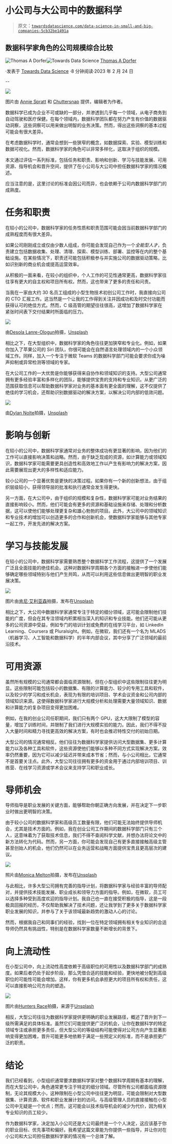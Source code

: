 # 小公司与大公司中的数据科学

> 原文：[`towardsdatascience.com/data-science-in-small-and-big-companies-5cb32be1491a`](https://towardsdatascience.com/data-science-in-small-and-big-companies-5cb32be1491a)

## 数据科学家角色的公司规模综合比较

[](https://thomasdorfer.medium.com/?source=post_page-----5cb32be1491a--------------------------------)![Thomas A Dorfer](https://thomasdorfer.medium.com/?source=post_page-----5cb32be1491a--------------------------------)[](https://towardsdatascience.com/?source=post_page-----5cb32be1491a--------------------------------)![Towards Data Science](https://towardsdatascience.com/?source=post_page-----5cb32be1491a--------------------------------) [Thomas A Dorfer](https://thomasdorfer.medium.com/?source=post_page-----5cb32be1491a--------------------------------)

·发表于 [Towards Data Science](https://towardsdatascience.com/?source=post_page-----5cb32be1491a--------------------------------) ·8 分钟阅读·2023 年 2 月 24 日

--

![](img/f3aa3c19dc38a71fa222cf5fe91ac22e.png)

图片由 [Annie Spratt](https://unsplash.com/@anniespratt) 和 [Chuttersnap](https://unsplash.com/@chuttersnap) 提供，编辑者为作者。

数据科学已成为企业不可或缺的一部分，并渗透到几乎每一个领域，从电子商务到自动驾驶和医疗保健。在每个领域内，数据科学团队都在努力产生有价值的数据驱动洞察，这些洞察可以用来做出明智的业务决策。然而，得出这些洞察的基本过程可能会有很大差异。

在考虑数据科学时，通常会想到一些狭窄的概念，如数据探索、实验、模型训练和数据可视化。然而，数据科学家的角色可以非常多样化，这取决于组织的规模。

本文通过评估一系列标准，包括任务和职责、影响和创新、学习与技能发展、可用资源、指导机会和晋升空间，提供了在小公司与大公司中担任数据科学家的情况概述。

应当注意的是，这里讨论的标准会因公司而异，也会依赖于公司内数据科学部门的成熟度。

# 任务和职责

在较小的公司中，数据科学家的任务性质和职责范围可能会因当前数据科学部门的成熟程度而有很大差异。

如果公司刚刚成立或仅由少数人组成，你可能会发现自己作为一个*全能型人才*，负责建立包括数据收集、处理、清理、探索、模型训练、部署、监控等在内的整个基础设施。在某些情况下，职责还可能包括积极参与并实施公司的数据驱动策略，比如识别新的商业机会或提高运营效率。

从积极的一面来看，在较小的组织中，个人工作的可见性通常更高，数据科学家往往享有更大的自主权和项目所有权。然而，这也带来了更多的责任和问责。

当我在一家由大约 30 名员工组成的小型生物技术初创公司工作时，我直接向公司的 CTO 汇报工作。这当然是一个让我的工作得到关注并因成功和及时交付功能而获得认可的绝佳方式。然而，C 级高管的期望往往很高，这增加了数据科学家在紧张时间表下交付结果时所面临的压力。

![](img/cf5a81ff8d822480709d1e39a0a1f05b.png)

由[Desola Lanre-Ologun](https://unsplash.com/@disruptxn)拍摄，[Unsplash](https://unsplash.com/photos/IgUR1iX0mqM)

相比之下，在大型组织中，数据科学家的角色往往更加狭窄和专业化。例如，如果你加入了苹果公司的 Siri 团队，你很可能会在自然语言处理领域内的一个小众领域工作。同样，加入一个专注于微软 Teams 的数据科学部门可能会要求你成为噪声抑制或异常检测等领域的专家。

在大公司工作的一大优势是你能够获得来自协作和领域知识的支持。大型公司通常拥有更多经验丰富和多样化的团队，能够提供宝贵的支持和专业知识。从更广泛的范围获取信息可以帮助数据科学家对业务的基本面有更全面的理解，这不仅提供了绝佳的学习机会，还帮助识别数据驱动的解决方案，以解决公司内部的低效问题。

![](img/fd315d2dfdfc234575acfd39b501fa2a.png)

由[Dylan Nolte](https://unsplash.com/@dylan_nolte)拍摄，[Unsplash](https://unsplash.com/photos/NIrgENd0sAY)

# 影响与创新

在较小的公司中，数据科学家通常对业务的整体成功有更显著的影响，因为他们的工作可以直接影响决策和战略。然而，由于缺乏现成的资源，如计算能力或领域知识，数据科学家可能需要更具创造性和高效地工作以产生有影响力的解决方案，因此需要展现出更大的多样性和适应能力。

较小公司的一个显著优势是更快的决策过程。如果你有一个新的创新想法，由于组织层级较小，获得领导层的批准和执行通常会发生得更快。

另一方面，在大公司中，由于组织的规模和复杂性，数据科学家可能对业务结果的直接影响较小。然而，他们可能会有更多的资源和基础设施来存储、处理和分析数据，这可以使他们能够处理更复杂和雄心勃勃的项目。此外，大公司中的领域知识和专业技术的增加可以创造更多的合作和创新机会，使数据科学家能够与其他专家一起工作，开发先进的解决方案。

# 学习与技能发展

在较小的公司中，数据科学家需要熟悉整个数据科学工作流程，这提供了一个发展广泛且全面技能的绝佳机会。这种对数据科学周期各个方面的接触进一步使他们能够确定哪些领域特别与他们产生共鸣，从而可以利用这些信息做出更明智的职业发展决策。

![](img/a36e71a52b3006d71c63bfefca1600f6.png)

图片由[肯尼·艾利亚森](https://unsplash.com/@neonbrand)拍摄，发布在[Unsplash](https://unsplash.com/photos/1-aA2Fadydc)

相比之下，大公司中数据科学家通常专注于特定的细分领域，这可能会限制他们技能的广度，但会在其专注领域内积累相当深入的知识和专业技能。他们还可能从更多的公司资源中受益，例如专门的培训计划或免费的在线学习平台，如 LinkedIn Learning、Coursera 或 Pluralsight。例如，在微软，我们还有一个名为 MLADS（机器学习、人工智能和数据科学）的半年内部会议，其中分享了广泛领域的最前沿技术。

# 可用资源

虽然所有规模的公司通常都会面临资源限制，但在小型组织中这些限制往往更为明显。这些限制可能包括较小的数据集、有限的计算能力、较少的专用工具和软件，以及较少的学习和成长机会，表现为有限的培训项目、学术会议资金和公司内部的领域知识来源。这使得数据科学家进行大规模分析和处理需要大量领域知识、数据和计算能力的复杂项目变得更加困难。

例如，在我的创业公司任职期间，我们只有两个 GPU，这大大限制了模型的容量，增加了训练时间，并限制了我们进行大规模实验的能力。因此，我们不得不投入大量时间和精力寻找更高效的解决方案，有时也会推迟特性交付的初始日期。

大型公司的情况通常相反。他们往往为数据科学家提供访问大型数据集、更多计算能力以及各种工具和软件，这些资源使他们能够以多种不同方式实现解决方案。效率仍然重要，因为它可以减少延迟并带来成本节省；然而，与小公司相比，它通常不是首要关注点。此外，大型公司往往拥有更多的资金用于通过内部培训项目、训练营、在线学习资源或学术会议来支持学习和职业成长。

# 导师机会

导师指导是职业发展的关键方面，能够帮助你朝正确方向发展，并在决定下一步职业时做出更明智的决策。

由于较小公司的数据科学家和高级员工数量有限，他们可能无法始终提供导师机会，尤其是技术方面的。例如，我在创业公司工作期间的数据科学部门只有三个人，这意味着为了获取技术信息，我们不得不查阅科学文献，并想办法将论文中的新方法转化为代码。然而，另一方面，你可能会发现自己有更多直接接触高级主管甚至创始人的机会，他们仍然可以在业务运营和战略方面提供宝贵且更高层次的建议。

![](img/aa918c08d78ee24409bf6ae45c81c1d0.png)

照片由[Monica Melton](https://unsplash.com/@monicomelty)拍摄，发布在[Unsplash](https://unsplash.com/photos/oc_XTqWezp4)

与此相比，许多大型公司拥有完善的指导计划，将数据科学家与经验丰富的导师配对，并提供技术技能发展、职业成长和领导力方面的指导。例如，在微软，员工可以选择多种受到高度欢迎的指导计划。我自己也一直在接受积极的指导，这是一段极具回报的经历，不仅帮助我解决了技术问题，还让我学到了更多关于数据科学家职业发展的知识，并参与了关于该领域最新趋势的激动人心的讨论。

然而，根据我自己和同事们的经验，找到一位在特定领域拥有相关专业知识的合适导师仍然具有挑战性，特别是在数据科学家数量不断增长的背景下。

# 向上流动性

在小型公司中，向上流动性高度依赖于高级职位的可用性以及数据科学部门的成熟度。如果后者仍处于起步阶段，那么凭借合适的技能和经验，更快地被分配到高级职位的可能性可能会增加。这样，你有更多机会承担更大的项目所有权和责任，这可以直接影响公司方向的塑造。

![](img/5c8cd618e6be60e183280d4dc864aa0d.png)

图片由[Hunters Race](https://unsplash.com/@huntersrace)拍摄，来源于[Unsplash](https://unsplash.com/photos/MYbhN8KaaEc)

相反，大型公司往往为数据科学家提供更明确的职业发展路径，概述了晋升到下一级所需满足的具体标准。虽然它们可能提供更广泛的机会，让你在数据科学的特定领域专注或承担更多责任，但大型公司的等级结构可能使得对公司方向产生显著影响变得更加困难，晋升可能更多地依赖于满足一些预定义的标准，而不是承担更广泛的职责。

# 结论

我们已经看到，小型组织通常要求数据科学家对整个数据科学周期有基本的理解，而在大型公司中，角色通常更专注于特定的细分领域。尽管所有公司都面临资源限制，无论其规模大小，这种限制在小型公司中往往更为明显，可能会限制对大型数据集、计算资源、软件和职业发展计划的访问。与高级管理人员的直接接触在小型公司中无疑是一个优点；然而，这可能会以技术指导机会的减少为代价，因为相关专业知识的员工较少。

作为数据科学家，决定加入小公司还是大公司最终是一个个人决定，这应该基于你的职业目标、优先事项和偏好。我希望这篇文章能为你提供一些指导，并让你对在小公司和大公司担任数据科学家的情况有一个总体了解。
